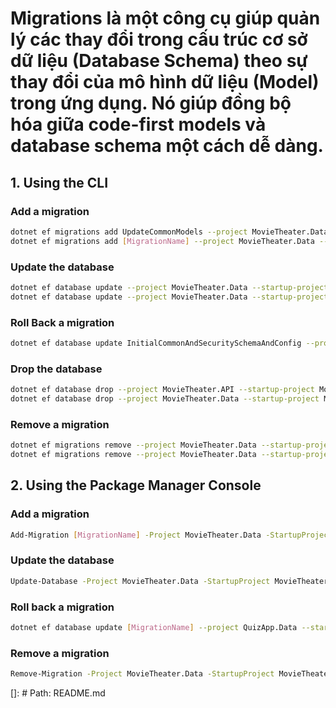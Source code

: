 # Migrations là một công cụ giúp quản lý các thay đổi trong cấu trúc cơ sở dữ liệu (Database Schema) theo sự thay đổi của mô hình dữ liệu (Model) trong ứng dụng. Nó giúp đồng bộ hóa giữa code-first models và database schema một cách dễ dàng.

## 1. Using the CLI

### Add a migration
```bash
dotnet ef migrations add UpdateCommonModels --project MovieTheater.Data --startup-project MovieTheater.API --context MovieTheaterDbContext --output-dir Migrations
dotnet ef migrations add [MigrationName] --project MovieTheater.Data --startup-project MovieTheater.API --context StorageDbContext --output-dir Migrations/Storage
```

### Update the database
```bash
dotnet ef database update --project MovieTheater.Data --startup-project MovieTheater.API --context MovieTheaterDbContext
dotnet ef database update --project MovieTheater.Data --startup-project MovieTheater.API --context StorageDbContext
```

### Roll Back a migration
```bash
dotnet ef database update InitialCommonAndSecuritySchemaAndConfig --project MovieTheater.Data --startup-project MovieTheater.API --context MovieTheaterDbContext
```

### Drop the database
```bash
dotnet ef database drop --project MovieTheater.API --startup-project MovieTheater.API --context MovieTheaterDbContext
dotnet ef database drop --project MovieTheater.Data --startup-project MovieTheater.API --context StorageDbContext
```

### Remove a migration
```bash
dotnet ef migrations remove --project MovieTheater.Data --startup-project MovieTheater.API --context MovieTheaterDbContext
dotnet ef migrations remove --project MovieTheater.Data --startup-project MovieTheater.API --context StorageDbContext
```

## 2. Using the Package Manager Console
### Add a migration
```bash
Add-Migration [MigrationName] -Project MovieTheater.Data -StartupProject MovieTheater.API -Context MovieTheaterDbContext -OutputDir MovieTheater.Data/Migrations
```

### Update the database
```bash
Update-Database -Project MovieTheater.Data -StartupProject MovieTheater.API -Context MovieTheaterDbContext
```

### Roll back a migration
```bash
dotnet ef database update [MigrationName] --project QuizApp.Data --startup-project QuizApp.WebAPI --context QuizAppDbContext
```

### Remove a migration
```bash
Remove-Migration -Project MovieTheater.Data -StartupProject MovieTheater.API -Context MovieTheaterDbContext
```

[]: # Path: README.md

